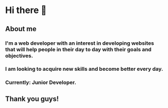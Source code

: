 # Hi there 👋
## About me
### I'm a web developer with an interest in developing websites that will help people in their day to day with their goals and objectives.
### I am looking to acquire new skills and become better every day.
### Currently: Junior Developer.
## Thank you guys!

<!--
**MatheusRamosDeLima/MatheusRamosdeLima** is a ✨ _special_ ✨ repository because its `README.md` (this file) appears on your GitHub profile.

Here are some ideas to get you started:

- 🔭 I’m currently working on ...
- 🌱 I’m currently learning ...
- 👯 I’m looking to collaborate on ...
- 🤔 I’m looking for help with ...
- 💬 Ask me about ...
- 📫 How to reach me: ...
- 😄 Pronouns: ...
- ⚡ Fun fact: ...
-->
